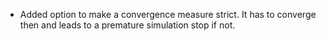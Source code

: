 * Added option to make a convergence measure strict. It has to converge then and leads to a premature simulation stop if not. 
